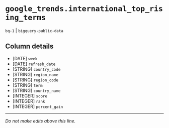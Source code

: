 # `google_trends.international_top_rising_terms`
`bq-1` | `bigquery-public-data`

## Column details
* [DATE]      `week`
* [DATE]      `refresh_date`
* [STRING]    `country_code`
* [STRING]    `region_name`
* [STRING]    `region_code`
* [STRING]    `term`
* [STRING]    `country_name`
* [INTEGER]   `score`
* [INTEGER]   `rank`
* [INTEGER]   `percent_gain`

-------------------------------------------------------------------------------
*Do not make edits above this line.*
